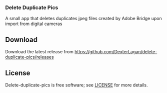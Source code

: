 ### Delete Duplicate Pics

A small app that deletes duplicates jpeg files created by Adobe Bridge upon import from digital cameras

## Download

Download the latest release from https://github.com/DexterLagan/delete-duplicate-pics/releases

## License

Delete-duplicate-pics is free software; see [LICENSE](https://github.com/DexterLagan/delete-duplicate-pics/blob/main/LICENSE) for more details.
